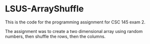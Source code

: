 # LSUS-ArrayShuffle
This is the code for the programming assignment for CSC 145 exam 2.

The assignment was to create a two dimensional array using random numbers, then shuffle the rows, then the columns.